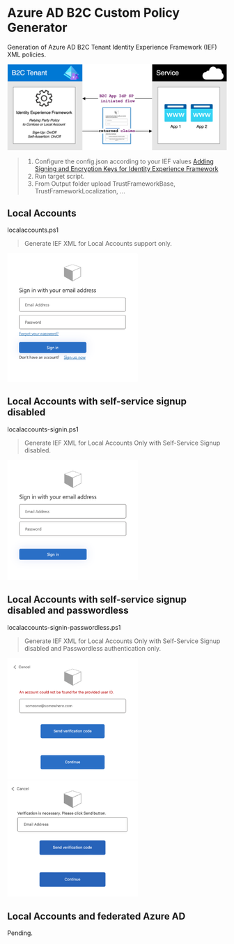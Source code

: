 # Azure AD B2C Custom Policy Generator

Generation of Azure AD B2C Tenant Identity Experience Framework (IEF) XML policies.

<img src="images/b2c-basic.png" width="600">

>  1. Configure the config.json according to your IEF values
[Adding Signing and Encryption Keys for Identity Experience Framework](https://learn.microsoft.com/en-us/azure/active-directory-b2c/tutorial-create-user-flows?pivots=b2c-custom-policy#add-signing-and-encryption-keys-for-identity-experience-framework-applications)
> 2. Run target script.
> 3. From Output folder upload TrustFrameworkBase, TrustFrameworkLocalization, ...

## Local Accounts
localaccounts.ps1
> Generate IEF XML for Local Accounts support only.

<img src="images/b2c-local-accounts.png" width="300">

## Local Accounts with self-service signup disabled
localaccounts-signin.ps1
> Generate IEF XML for Local Accounts Only with Self-Service Signup disabled.

<img src="images/b2c-local-accounts-signup-disabled.png" width="300">

## Local Accounts with self-service signup disabled and passwordless
localaccounts-signin-passwordless.ps1
> Generate IEF XML for Local Accounts Only with Self-Service Signup disabled and Passwordless authentication only.

<img src="images/b2c-local-accounts-signup-disabled-passwordless-2.png" width="300">

<img src="images/b2c-local-accounts-signup-disabled-passwordless.png" width="300">

## Local Accounts and federated Azure AD
Pending.